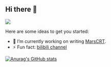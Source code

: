 ## Hi there 👋

[Ÿ HŸPE]: https://yhype.me
[GitHub Profile Views Counter]: https://github.com/antonkomarev/github-profile-views-counter

![](https://hit.yhype.me/github/profile?user_id=173214778)

Here are some ideas to get you started:
- 🔭 I’m currently working on writing [MarsCRT](https://github.com/per1cycle/marscrt).
- ⚡ Fun fact: [bilibili channel](https://space.bilibili.com/394032692?spm_id_from=333.337.0.0)

[![Anurag's GitHub stats](https://github-readme-stats.vercel.app/api?username=per1cycle)](https://github.com/anuraghazra/github-readme-stats)
